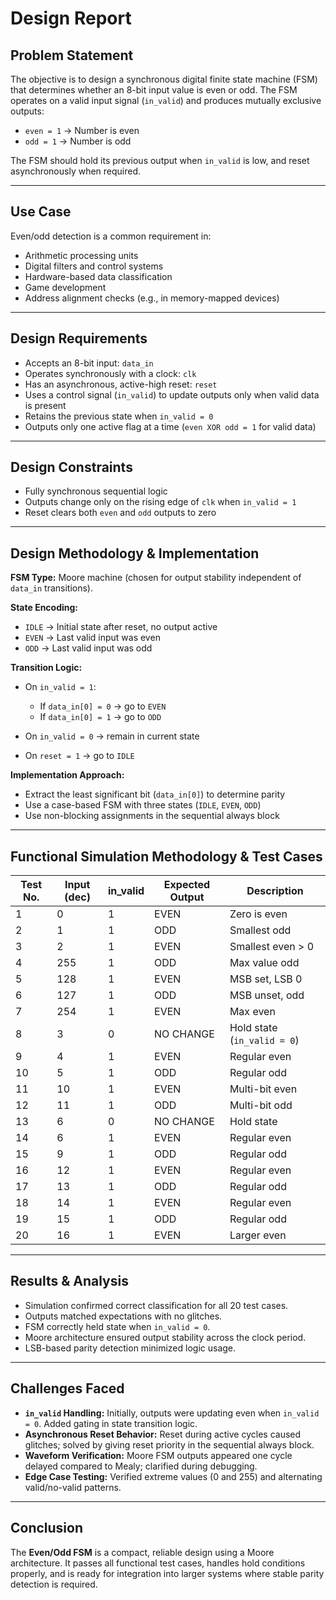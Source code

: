 
# **Design Report**

## **Problem Statement**

The objective is to design a synchronous digital finite state machine (FSM) that determines whether an 8-bit input value is even or odd. The FSM operates on a valid input signal (`in_valid`) and produces mutually exclusive outputs:

* `even = 1` → Number is even
* `odd = 1` → Number is odd

The FSM should hold its previous output when `in_valid` is low, and reset asynchronously when required.

---

## **Use Case**

Even/odd detection is a common requirement in:

* Arithmetic processing units
* Digital filters and control systems
* Hardware-based data classification
* Game development
* Address alignment checks (e.g., in memory-mapped devices)

---

## **Design Requirements**

* Accepts an 8-bit input: `data_in`
* Operates synchronously with a clock: `clk`
* Has an asynchronous, active-high reset: `reset`
* Uses a control signal (`in_valid`) to update outputs only when valid data is present
* Retains the previous state when `in_valid = 0`
* Outputs only one active flag at a time (`even XOR odd = 1` for valid data)

---

## **Design Constraints**

* Fully synchronous sequential logic
* Outputs change only on the rising edge of `clk` when `in_valid = 1`
* Reset clears both `even` and `odd` outputs to zero

---

## **Design Methodology & Implementation**

**FSM Type:** Moore machine (chosen for output stability independent of `data_in` transitions).

**State Encoding:**

* `IDLE` → Initial state after reset, no output active
* `EVEN` → Last valid input was even
* `ODD` → Last valid input was odd

**Transition Logic:**

* On `in_valid = 1`:

  * If `data_in[0] = 0` → go to `EVEN`
  * If `data_in[0] = 1` → go to `ODD`
* On `in_valid = 0` → remain in current state
* On `reset = 1` → go to `IDLE`

**Implementation Approach:**

* Extract the least significant bit (`data_in[0]`) to determine parity
* Use a case-based FSM with three states (`IDLE`, `EVEN`, `ODD`)
* Use non-blocking assignments in the sequential always block

---

## **Functional Simulation Methodology & Test Cases**

| Test No. | Input (dec) | in\_valid | Expected Output | Description                 |
| -------- | ----------- | --------- | --------------- | --------------------------- |
| 1        | 0           | 1         | EVEN            | Zero is even                |
| 2        | 1           | 1         | ODD             | Smallest odd                |
| 3        | 2           | 1         | EVEN            | Smallest even > 0           |
| 4        | 255         | 1         | ODD             | Max value odd               |
| 5        | 128         | 1         | EVEN            | MSB set, LSB 0              |
| 6        | 127         | 1         | ODD             | MSB unset, odd              |
| 7        | 254         | 1         | EVEN            | Max even                    |
| 8        | 3           | 0         | NO CHANGE       | Hold state (`in_valid = 0`) |
| 9        | 4           | 1         | EVEN            | Regular even                |
| 10       | 5           | 1         | ODD             | Regular odd                 |
| 11       | 10          | 1         | EVEN            | Multi-bit even              |
| 12       | 11          | 1         | ODD             | Multi-bit odd               |
| 13       | 6           | 0         | NO CHANGE       | Hold state                  |
| 14       | 6           | 1         | EVEN            | Regular even                |
| 15       | 9           | 1         | ODD             | Regular odd                 |
| 16       | 12          | 1         | EVEN            | Regular even                |
| 17       | 13          | 1         | ODD             | Regular odd                 |
| 18       | 14          | 1         | EVEN            | Regular even                |
| 19       | 15          | 1         | ODD             | Regular odd                 |
| 20       | 16          | 1         | EVEN            | Larger even                 |

---

## **Results & Analysis**

* Simulation confirmed correct classification for all 20 test cases.
* Outputs matched expectations with no glitches.
* FSM correctly held state when `in_valid = 0`.
* Moore architecture ensured output stability across the clock period.
* LSB-based parity detection minimized logic usage.

---

## **Challenges Faced**

* **`in_valid` Handling:** Initially, outputs were updating even when `in_valid = 0`. Added gating in state transition logic.
* **Asynchronous Reset Behavior:** Reset during active cycles caused glitches; solved by giving reset priority in the sequential always block.
* **Waveform Verification:** Moore FSM outputs appeared one cycle delayed compared to Mealy; clarified during debugging.
* **Edge Case Testing:** Verified extreme values (0 and 255) and alternating valid/no-valid patterns.

---

## **Conclusion**

The **Even/Odd FSM** is a compact, reliable design using a Moore architecture.
It passes all functional test cases, handles hold conditions properly, and is ready for integration into larger systems where stable parity detection is required.

